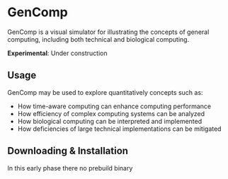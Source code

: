 # GenComp

GenComp is a visual simulator for illustrating the concepts of general computing, including both technical and biological computing.

**Experimental**: Under construction



## Usage
GenComp may be used to explore quantitatively concepts such as:
- How time-aware computing can enhance computing performance
- How efficiency of complex computing systems can be analyzed
- How biological computing can be interpreted and implemented
- How deficiencies of large technical implementations can be mitigated


## Downloading & Installation
In this early phase there no prebuild binary

